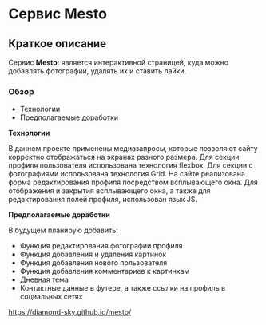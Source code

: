 # Сервис Mesto

## Краткое описание
Сервис **Mesto**: является интерактивной страницей, куда можно добавлять фотографии, удалять их и ставить лайки.

### Обзор

* Технологии
* Предполагаемые доработки


**Технологии**

В данном проекте применены медиазапросы, которые позволяют сайту корректно отображаться на экранах разного размера.
Для секции профиля пользователя использована технология flexbox.
Для секции с фотографиями использована технология Grid.
На сайте реализована форма редактирования профиля посредством всплывающего окна. Для отображения и закрытия всплывающего окна, а также для редактирования полей профиля, использован язык JS.



**Предполагаемые доработки**

В будущем планирую добавить:
* Функция редактирования фотографии профиля
* Функция добавления и удаления картинок
* Функция добавления нового пользователя
* Функция добавления комментариев к картинкам
* Дневная тема
* Контактные данные в футере, а также ссылки на профиль в социальных сетях

https://diamond-sky.github.io/mesto/
